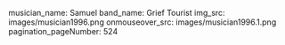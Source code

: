 musician_name: Samuel
band_name: Grief Tourist
img_src: images/musician1996.png
onmouseover_src: images/musician1996.1.png
pagination_pageNumber: 524